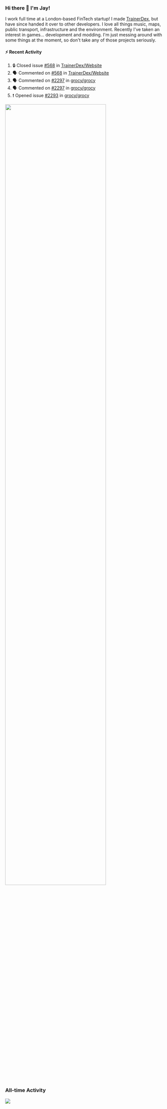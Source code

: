 ### Hi there 👋 I'm Jay!
I work full time at a London-based FinTech startup! I made [TrainerDex](https://www.github.com/TrainerDex), but have since handed it over to other developers. I love all things music, maps, public transport, infrastructure and the environment. Recently I've taken an interest in games... development and modding. I'm just messing around with some things at the moment, so don't take any of those projects seriously.

#### :zap: Recent Activity
<!--START_SECTION:activity-->
1. 🔒 Closed issue [#568](https://github.com/TrainerDex/Website/issues/568) in [TrainerDex/Website](https://github.com/TrainerDex/Website)
2. 🗣 Commented on [#568](https://github.com/TrainerDex/Website/issues/568#issuecomment-1667872481) in [TrainerDex/Website](https://github.com/TrainerDex/Website)
3. 🗣 Commented on [#2297](https://github.com/grocy/grocy/issues/2297#issuecomment-1666975849) in [grocy/grocy](https://github.com/grocy/grocy)
4. 🗣 Commented on [#2297](https://github.com/grocy/grocy/issues/2297#issuecomment-1666968898) in [grocy/grocy](https://github.com/grocy/grocy)
5. ❗ Opened issue [#2293](https://github.com/grocy/grocy/issues/2293) in [grocy/grocy](https://github.com/grocy/grocy)
<!--END_SECTION:activity-->

[<img src="https://wakatime.com/share/@TurnrDev/4142a9ac-7325-4d2f-a2bb-ec199b5c798c.svg" width="80%" />](https://wakatime.com/@TurnrDev)  


### All-time Activity
[<img src="https://github-readme-stats.vercel.app/api/wakatime?username=TurnrDev&layout=compact" />](https://wakatime.com/@TurnrDev)
